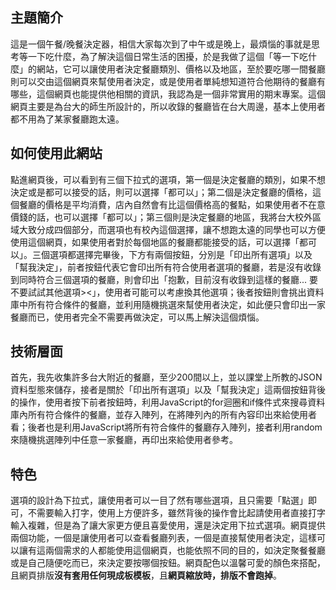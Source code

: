 ## 主題簡介
這是一個午餐/晚餐決定器，相信大家每次到了中午或是晚上，最煩惱的事就是思考等一下吃什麼，為了解決這個日常生活的困擾，於是我做了這個「等一下吃什麼」的網站，它可以讓使用者決定餐廳類別、價格以及地區，至於要吃哪一間餐廳則可以交由這個網頁來幫使用者決定，或是使用者單純想知道符合他期待的餐廳有哪些，這個網頁也能提供他相關的資訊，我認為是一個非常實用的期末專案。這個網頁主要是為台大的師生所設計的，所以收錄的餐廳皆在台大周邊，基本上使用者都不用為了某家餐廳跑太遠。

## 如何使用此網站
點進網頁後，可以看到有三個下拉式的選項，第一個是決定餐廳的類別，如果不想決定或是都可以接受的話，則可以選擇「都可以」；第二個是決定餐廳的價格，這個餐廳的價格是平均消費，店內自然會有比這個價格高的餐點，如果使用者不在意價錢的話，也可以選擇「都可以」；第三個則是決定餐廳的地區，我將台大校外區域大致分成四個部分，而選項也有校內這個選擇，讓不想跑太遠的同學也可以方便使用這個網頁，如果使用者對於每個地區的餐廳都能接受的話，可以選擇「都可以」。三個選項都選擇完畢後，下方有兩個按鈕，分別是「印出所有選項」以及「幫我決定」，前者按鈕代表它會印出所有符合使用者選項的餐廳，若是沒有收錄到同時符合三個選項的餐廳，則會印出「抱歉，目前沒有收錄到這樣的餐廳... 要不要試試其他選項><」，使用者可能可以考慮換其他選項；後者按鈕則會挑出資料庫中所有符合條件的餐廳，並利用隨機挑選來幫使用者決定，如此便只會印出一家餐廳而已，使用者完全不需要再做決定，可以馬上解決這個煩惱。

## 技術層面
首先，我先收集許多台大附近的餐廳，至少200間以上，並以課堂上所教的JSON資料型態來儲存，接者是關於「印出所有選項」以及「幫我決定」這兩個按鈕背後的操作，使用者按下前者按鈕時，利用JavaScript的for迴圈和if條件式來搜尋資料庫內所有符合條件的餐廳，並存入陣列，在將陣列內的所有內容印出來給使用者看；後者也是利用JavaScript將所有符合條件的餐廳存入陣列，接者利用random來隨機挑選陣列中任意一家餐廳，再印出來給使用者參考。

## 特色
選項的設計為下拉式，讓使用者可以一目了然有哪些選項，且只需要「點選」即可，不需要輸入打字，使用上方便許多，雖然背後的操作會比起請使用者直接打字輸入複雜，但是為了讓大家更方便且喜愛使用，還是決定用下拉式選項。網頁提供兩個功能，一個是讓使用者可以查看餐廳列表，一個是直接幫使用者決定，這樣可以讓有這兩個需求的人都能使用這個網頁，也能依照不同的目的，如決定聚餐餐廳或是自己隨便吃而已，來決定要按哪個按鈕。網頁配色以溫馨可愛的顏色來搭配，且網頁排版**沒有套用任何現成板模板**，且**網頁縮放時，排版不會跑掉**。
